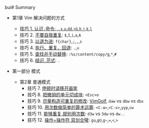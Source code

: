 bui# Summary

* 第1章 Vim 解决问题的方式
    * [技巧 1. 认识`.`命令:  `.`,`x`,`u`,`dd`,`>G`,`h`,`j`,`k`,`l`](part0/tip1.md)
    * 技巧 2. [不要自我重复](part0/tip2.md): `$`,`I`,`i`,`a`,`A` <br>
    * 技巧 3. [以退为进](part0/tip3.md): `f{char}`,`;`,`,`,`s` <br>
    * 技巧 4. [执行、重复、回退](part0/tip4.md): `.`,`u` <br>
    * 技巧 5. [查找并手动替换](part0/tip5.md): `:%s/content/copy/g`,`*`,`#` <br>
    * 技巧 6. [结识`.`范式](part0/tip6.md): `.`  <br>

* 第一部分 模式

    * 第2章 普通模式
        * 技巧 7. [停顿时请移开画笔](part1_pattern/chapter2_normal_pattern/tip7.md)  <br>
        * 技巧 8. [把撤销的单元切成块](part1_pattern/chapter2_normal_pattern/tip8.md): `<Esc>o` <br>
        * 技巧 9. [尽量构造可重复的修改](part1_pattern/chapter2_normal_pattern/tip9.md): [VimGolf](http://vimgolf.com), `daw` vs `dbw` vs `dbx`  <br>
        * 技巧 10. [用次数做简单的算术运算](part1_pattern/chapter2_normal_pattern/tip10.md): `<C-a>`,`<C-x>`,`yyp`,`cw` <br>
        * 技巧 11. [能够重复,就别用次数](part1_pattern/chapter2_normal_pattern/tip12.md): `d3w` vs `3dw` vs `dw..`   <br>
        * 技巧 12. [操作+操作符 双剑合璧](part1_pattern/chapter2_normal_pattern/tip12.md): `gu`,`gU`,`g~`,`=`,`<`,`>` <br>
